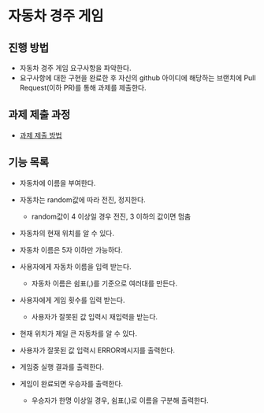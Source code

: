 # 자동차 경주 게임
## 진행 방법
* 자동차 경주 게임 요구사항을 파악한다.
* 요구사항에 대한 구현을 완료한 후 자신의 github 아이디에 해당하는 브랜치에 Pull Request(이하 PR)를 통해 과제를 제출한다.

## 과제 제출 과정
* [과제 제출 방법](https://github.com/next-step/nextstep-docs/tree/master/precourse)

## 기능 목록
* 자동차에 이름을 부여한다.
* 자동차는 random값에 따라 전진, 정지한다.
    - random값이 4 이상일 경우 전진, 3 이하의 값이면 멈춤
* 자동차의 현재 위치를 알 수 있다.
* 자동차 이름은 5자 이하만 가능하다.


* 사용자에게 자동차 이름을 입력 받는다.
    - 자동차 이름은 쉼표(,)를 기준으로 여러대를 만든다.
* 사용자에게 게임 횟수를 입력 받는다.
    - 사용자가 잘못된 값 입력시 재입력을 받는다.
* 현재 위치가 제일 큰 자동차를 알 수 있다.


* 사용자가 잘못된 값 입력시 ERROR메시지를 출력한다.
* 게임중 실행 결과를 출력한다.
* 게임이 완료되면 우승자를 출력한다.
    - 우승자가 한명 이상일 경우, 쉼표(,)로 이름을 구분해 출력한다.